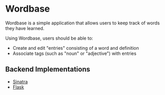 # Wordbase
Wordbase is a simple application that allows users to keep track of words they have learned.

Using Wordbase, users should be able to:
* Create and edit "entries" consisting of a word and definition
* Associate tags (such as "noun" or "adjective") with entries

## Backend Implementations
* [Sinatra](/backend/sinatra)
* [Flask](/backend/flask)
